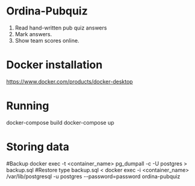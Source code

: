 # Ordina-Pubquiz

1. Read hand-written pub quiz answers
2. Mark answers. 
3. Show team scores online.

# Docker installation
https://www.docker.com/products/docker-desktop

# Running
docker-compose build
docker-compose up

# Storing data

#Backup
docker exec -t <container_name> pg_dumpall -c -U postgres > backup.sql
#Restore
type backup.sql < docker exec -i <container_name> /var/lib/postgresql -u postgres --password=password ordina-pubquiz
